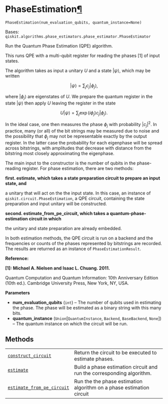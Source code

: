 # PhaseEstimation[¶](#phaseestimation "Permalink to this headline")

<span id="undefined" />

`PhaseEstimation(num_evaluation_qubits, quantum_instance=None)`

Bases: `qiskit.algorithms.phase_estimators.phase_estimator.PhaseEstimator`

Run the Quantum Phase Estimation (QPE) algorithm.

This runs QPE with a multi-qubit register for reading the phases \[1] of input states.

The algorithm takes as input a unitary $U$ and a state $|\psi\rangle$, which may be written

$$
|\psi\rangle = \sum_j c_j |\phi_j\rangle,
$$

where $|\phi_j\rangle$ are eigenstates of $U$. We prepare the quantum register in the state $|\psi\rangle$ then apply $U$ leaving the register in the state

$$
U|\psi\rangle = \sum_j \exp(i \phi_j) c_j |\phi_j\rangle.
$$

In the ideal case, one then measures the phase $\phi_j$ with probability $|c_j|^2$. In practice, many (or all) of the bit strings may be measured due to noise and the possibility that $\phi_j$ may not be representable exactly by the output register. In the latter case the probability for each eigenphase will be spread across bitstrings, with amplitudes that decrease with distance from the bitstring most closely approximating the eigenphase.

The main input to the constructor is the number of qubits in the phase-reading register. For phase estimation, there are two methods:

**first. estimate, which takes a state preparation circuit to prepare an input state, and**

a unitary that will act on the the input state. In this case, an instance of `qiskit.circuit.PhaseEstimation`, a QPE circuit, containing the state preparation and input unitary will be constructed.

**second. estimate\_from\_pe\_circuit, which takes a quantum-phase-estimation circuit in which**

the unitary and state preparation are already embedded.

In both estimation methods, the QPE circuit is run on a backend and the frequencies or counts of the phases represented by bitstrings are recorded. The results are returned as an instance of `PhaseEstimationResult`.

**Reference:**

**\[1]: Michael A. Nielsen and Isaac L. Chuang. 2011.**

Quantum Computation and Quantum Information: 10th Anniversary Edition (10th ed.). Cambridge University Press, New York, NY, USA.

**Parameters**

*   **num\_evaluation\_qubits** (`int`) – The number of qubits used in estimating the phase. The phase will be estimated as a binary string with this many bits.
*   **quantum\_instance** (`Union`\[`QuantumInstance`, `Backend`, `BaseBackend`, `None`]) – The quantum instance on which the circuit will be run.

## Methods

|                                                                                                                                                                                                                  |                                                                       |
| ---------------------------------------------------------------------------------------------------------------------------------------------------------------------------------------------------------------- | --------------------------------------------------------------------- |
| [`construct_circuit`](qiskit.algorithms.PhaseEstimation.construct_circuit#qiskit.algorithms.PhaseEstimation.construct_circuit "qiskit.algorithms.PhaseEstimation.construct_circuit")                             | Return the circuit to be executed to estimate phases.                 |
| [`estimate`](qiskit.algorithms.PhaseEstimation.estimate#qiskit.algorithms.PhaseEstimation.estimate "qiskit.algorithms.PhaseEstimation.estimate")                                                                 | Build a phase estimation circuit and run the corresponding algorithm. |
| [`estimate_from_pe_circuit`](qiskit.algorithms.PhaseEstimation.estimate_from_pe_circuit#qiskit.algorithms.PhaseEstimation.estimate_from_pe_circuit "qiskit.algorithms.PhaseEstimation.estimate_from_pe_circuit") | Run the the phase estimation algorithm on a phase estimation circuit  |
